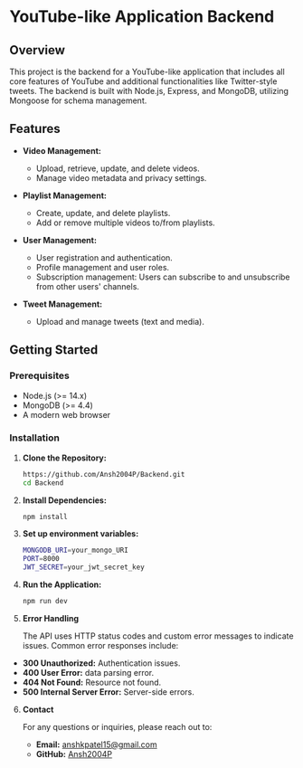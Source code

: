 # YouTube-like Application Backend

## Overview

This project is the backend for a YouTube-like application that includes all core features of YouTube and additional functionalities like Twitter-style tweets. The backend is built with Node.js, Express, and MongoDB, utilizing Mongoose for schema management.

## Features

- **Video Management:**
  - Upload, retrieve, update, and delete videos.
  - Manage video metadata and privacy settings.

- **Playlist Management:**
  - Create, update, and delete playlists.
  - Add or remove multiple videos to/from playlists.

- **User Management:**
  - User registration and authentication.
  - Profile management and user roles.
  - Subscription management: Users can subscribe to and unsubscribe from other users' channels.

- **Tweet Management:**
  - Upload and manage tweets (text and media).

## Getting Started

### Prerequisites

- Node.js (>= 14.x)
- MongoDB (>= 4.4)
- A modern web browser

### Installation

1. **Clone the Repository:**

   ```bash
   https://github.com/Ansh2004P/Backend.git
   cd Backend

2. **Install Dependencies:**
     ```bash
     npm install

3. **Set up environment variables:**

     ```bash
     MONGODB_URI=your_mongo_URI
     PORT=8000
     JWT_SECRET=your_jwt_secret_key

4. **Run the Application:**

     ```bash
     npm run dev

5.  **Error Handling**

    The API uses HTTP status codes and custom error messages to indicate issues. Common error responses include:

   - **300 Unauthorized:** Authentication issues.
   - **400 User Error:** data parsing error.
   - **404 Not Found:** Resource not found.
   - **500 Internal Server Error:** Server-side errors.

6. **Contact**

    For any questions or inquiries, please reach out to:

   - **Email:** anshkpatel15@gmail.com
   - **GitHub:** [Ansh2004P](https://github.com/Ansh2004P/)
 
